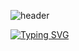 ![header](https://capsule-render.vercel.app/api?type=wave&color=auto&height=300&section=header&text=capsule%20render&fontSize=90)

[![Typing SVG](https://readme-typing-svg.demolab.com/?lines=My+Name+Is+Woneal)](https://git.io/typing-svg)
